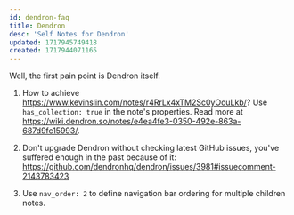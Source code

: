 ```yaml
---
id: dendron-faq
title: Dendron
desc: 'Self Notes for Dendron'
updated: 1717945749418
created: 1717944071165
---
```


Well, the first pain point is Dendron itself.

1. How to achieve https://www.kevinslin.com/notes/r4RrLx4xTM2Sc0yOouLkb/? Use `has_collection: true` in the note's properties. Read more at https://wiki.dendron.so/notes/e4ea4fe3-0350-492e-863a-687d9fc15993/.

2. Don't upgrade Dendron without checking latest GitHub issues, you've suffered enough in the past because of it: https://github.com/dendronhq/dendron/issues/3981#issuecomment-2143783423

3. Use `nav_order: 2` to define navigation bar ordering for multiple children notes.
